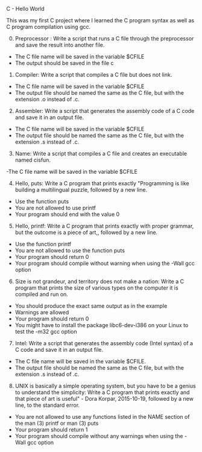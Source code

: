 C - Hello World

This was my first C project where I learned the C program syntax as well as C program compilation using gcc.

0. Preprocessor :
Write a script that runs a C file through the preprocessor and save the result into another file.

- The C file name will be saved in the variable $CFILE
- The output should be saved in the file c

1. Compiler:
Write a script that compiles a C file but does not link.

- The C file name will be saved in the variable $CFILE
- The output file should be named the same as the C file, but with the extension .o instead of .c.

2. Assembler:
Write a script that generates the assembly code of a C code and save it in an output file.

- The C file name will be saved in the variable $CFILE
- The output file should be named the same as the C file, but with the extension .s instead of .c.

3. Name:
Write a script that compiles a C file and creates an executable named cisfun.

-The C file name will be saved in the variable $CFILE

4. Hello, puts:
Write a C program that prints exactly "Programming is like building a multilingual puzzle, followed by a new line.

- Use the function puts
- You are not allowed to use printf
- Your program should end with the value 0

5. Hello, printf:
Write a C program that prints exactly with proper grammar, but the outcome is a piece of art,, followed by a new line.

- Use the function printf
- You are not allowed to use the function puts
- Your program should return 0
- Your program should compile without warning when using the -Wall gcc option

6. Size is not grandeur, and territory does not make a nation:
Write a C program that prints the size of various types on the computer it is compiled and run on.

- You should produce the exact same output as in the example
- Warnings are allowed
- Your program should return 0
- You might have to install the package libc6-dev-i386 on your Linux to test the -m32 gcc option

7. Intel:
Write a script that generates the assembly code (Intel syntax) of a C code and save it in an output file.

- The C file name will be saved in the variable $CFILE.
- The output file should be named the same as the C file, but with the extension .s instead of .c.


8. UNIX is basically a simple operating system, but you have to be a genius to understand the simplicity:
Write a C program that prints exactly and that piece of art is useful" - Dora Korpar, 2015-10-19, followed by a new line, to the standard error.

- You are not allowed to use any functions listed in the NAME section of the man (3) printf or man (3) puts
- Your program should return 1
- Your program should compile without any warnings when using the -Wall gcc option
